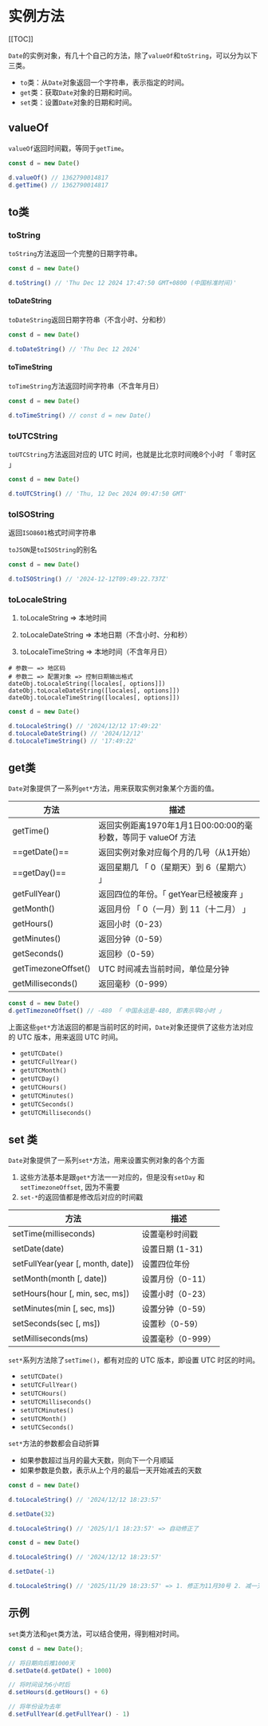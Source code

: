 # 实例方法


[[TOC]]

`Date`的实例对象，有几十个自己的方法，除了`valueOf`和`toString`，可以分为以下三类。

- `to`类：从`Date`对象返回一个字符串，表示指定的时间。
- `get`类：获取`Date`对象的日期和时间。
- `set`类：设置`Date`对象的日期和时间。



## valueOf

`valueOf`返回时间戳，等同于`getTime`。

```js
const d = new Date()

d.valueOf() // 1362790014817
d.getTime() // 1362790014817
```



## to类

### toString

`toString`方法返回一个完整的日期字符串。

```js
const d = new Date()

d.toString() // 'Thu Dec 12 2024 17:47:50 GMT+0800 (中国标准时间)'
```



#### toDateString

`toDateString`返回日期字符串（不含小时、分和秒）

```js
const d = new Date()

d.toDateString() // 'Thu Dec 12 2024'
```



#### toTimeString

`toTimeString`方法返回时间字符串（不含年月日）

```js
const d = new Date()

d.toTimeString() // const d = new Date()
```



### toUTCString

`toUTCString`方法返回对应的 UTC 时间，也就是比北京时间晚8个小时 「 零时区 」

```js
const d = new Date()

d.toUTCString() // 'Thu, 12 Dec 2024 09:47:50 GMT'
```



### toISOString

返回`ISO8601`格式时间字符串

`toJSON`是`toISOString`的别名

```js
const d = new Date()

d.toISOString() // '2024-12-12T09:49:22.737Z'
```



### toLocaleString

1. toLocaleString => 本地时间

2. toLocaleDateString => 本地日期（不含小时、分和秒）

3. toLocaleTimeString => 本地时间（不含年月日）

```shell
# 参数一 => 地区码
# 参数二 => 配置对象 => 控制日期输出格式
dateObj.toLocaleString([locales[, options]])
dateObj.toLocaleDateString([locales[, options]])
dateObj.toLocaleTimeString([locales[, options]])
```



```js
const d = new Date()

d.toLocaleString() // '2024/12/12 17:49:22'
d.toLocaleDateString() // '2024/12/12'
d.toLocaleTimeString() // '17:49:22'
```



## get类

`Date`对象提供了一系列`get*`方法，用来获取实例对象某个方面的值。

| 方法                | 描述                                                         |
| ------------------- | ------------------------------------------------------------ |
| getTime()           | 返回实例距离1970年1月1日00:00:00的毫秒数，等同于 valueOf 方法 |
| ==getDate()==       | 返回实例对象对应每个月的几号（从1开始）                      |
| ==getDay()==        | 返回星期几 「 0（星期天）到 6（星期六） 」                   |
| getFullYear()       | 返回四位的年份。「 getYear已经被废弃 」                      |
| getMonth()          | 返回月份 「 0（一月）到 11（十二月） 」                      |
| getHours()          | 返回小时（0-23）                                             |
| getMinutes()        | 返回分钟（0-59）                                             |
| getSeconds()        | 返回秒（0-59）                                               |
| getTimezoneOffset() | UTC 时间减去当前时间，单位是分钟                             |
| getMilliseconds()   | 返回毫秒（0-999）                                            |

```js
const d = new Date()
d.getTimezoneOffset() // -480 「 中国永远是-480, 即表示早8小时 」
```

上面这些`get*`方法返回的都是当前时区的时间，`Date`对象还提供了这些方法对应的 UTC 版本，用来返回 UTC 时间。

- `getUTCDate()`
- `getUTCFullYear()`
- `getUTCMonth()`
- `getUTCDay()`
- `getUTCHours()`
- `getUTCMinutes()`
- `getUTCSeconds()`
- `getUTCMilliseconds()`



## set 类

`Date`对象提供了一系列`set*`方法，用来设置实例对象的各个方面

1. 这些方法基本是跟`get*`方法一一对应的，但是没有`setDay` 和 `setTimezoneOffset`, 因为不需要
2. `set-*`的返回值都是修改后对应的时间戳

| 方法                              | 描述              |
| --------------------------------- | ----------------- |
| setTime(milliseconds)             | 设置毫秒时间戳    |
| setDate(date)                     | 设置日期 (1-31)   |
| setFullYear(year [, month, date]) | 设置四位年份      |
| setMonth(month [, date])          | 设置月份（0-11）  |
| setHours(hour [, min, sec, ms])   | 设置小时（0-23）  |
| setMinutes(min [, sec, ms])       | 设置分钟（0-59）  |
| setSeconds(sec [, ms])            | 设置秒（0-59）    |
| setMilliseconds(ms)               | 设置毫秒（0-999） |

`set*`系列方法除了`setTime()`，都有对应的 UTC 版本，即设置 UTC 时区的时间。

- `setUTCDate()`
- `setUTCFullYear()`
- `setUTCHours()`
- `setUTCMilliseconds()`
- `setUTCMinutes()`
- `setUTCMonth()`
- `setUTCSeconds()`



`set*`方法的参数都会自动折算

+ 如果参数超过当月的最大天数，则向下一个月顺延
+ 如果参数是负数，表示从上个月的最后一天开始减去的天数

```js
const d = new Date()

d.toLocaleString() // '2024/12/12 18:23:57'

d.setDate(32)

d.toLocaleString() // '2025/1/1 18:23:57' => 自动修正了
```

```js
const d = new Date()

d.toLocaleString() // '2024/12/12 18:23:57'

d.setDate(-1)

d.toLocaleString() // '2025/11/29 18:23:57' => 1. 修正为11月30号 2. 减一天，变成11月29号
```



## 示例

`set`类方法和`get`类方法，可以结合使用，得到相对时间。

```js
const d = new Date();

// 将日期向后推1000天
d.setDate(d.getDate() + 1000)

// 将时间设为6小时后
d.setHours(d.getHours() + 6)

// 将年份设为去年
d.setFullYear(d.getFullYear() - 1)
```